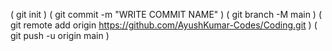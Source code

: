 (     git init     )
(       git commit -m "WRITE COMMIT NAME"         )
(           git branch -M main            )
(               git remote add origin https://github.com/AyushKumar-Codes/Coding.git           )
(                  git push -u origin main     )
